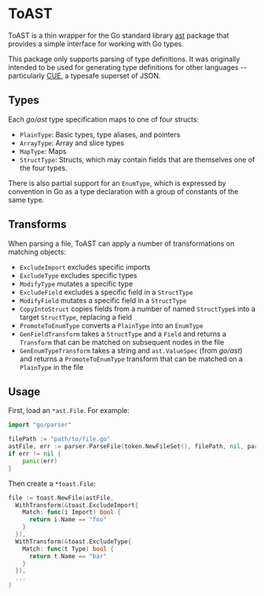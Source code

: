 # ToAST

ToAST is a thin wrapper for the Go standard library [ast](https://pkg.go.dev/go/ast) package that
provides a simple interface for working with Go types.

This package only supports parsing of type definitions. It was originally intended to be used for
generating type definitions for other languages -- particularly [CUE](https://cuelang.org), a
typesafe superset of JSON.

## Types

Each _go/ast_ type specification maps to one of four structs:
* `PlainType`: Basic types, type aliases, and pointers
* `ArrayType`: Array and slice types
* `MapType`: Maps
* `StructType`: Structs, which may contain fields that are themselves one of the four types.

There is also partial support for an `EnumType`, which is expressed by convention in Go as a type
declaration with a group of constants of the same type.

## Transforms

When parsing a file, ToAST can apply a number of transformations on matching objects:
* `ExcludeImport` excludes specific imports
* `ExcludeType` excludes specific types
* `ModifyType` mutates a specific type
* `ExcludeField` excludes a specific field in a `StructType`
* `ModifyField` mutates a specific field in a `StructType`
* `CopyIntoStruct` copies fields from a number of named `StructType`s into a target `StructType`,
  replacing a field
* `PromoteToEnumType` converts a `PlainType` into an `EnumType`
* `GenFieldTransform` takes a `StructType` and a `Field` and returns a `Transform` that can be
  matched on subsequent nodes in the file
* `GenEnumTypeTransform` takes a string and `ast.ValueSpec` (from _go/ast_) and returns a
  `PromoteToEnumType` transform that can be matched on a `PlainType` in the file

## Usage

First, load an `*ast.File`. For example:

```go
import "go/parser"

filePath := "path/to/file.go"
astFile, err := parser.ParseFile(token.NewFileSet(), filePath, nil, parser.ParseComments)
if err != nil {
	panic(err)
}
```

Then create a `*toast.File`:

```go
file := toast.NewFile(astFile,
  WithTransform(&toast.ExcludeImport{
    Match: func(i Import) bool {
      return i.Name == "foo"
    }
  }),
  WithTransform(&toast.ExcludeType{
    Match: func(t Type) bool {
      return t.Name == "bar"
    }
  }),
  ...
)
```
